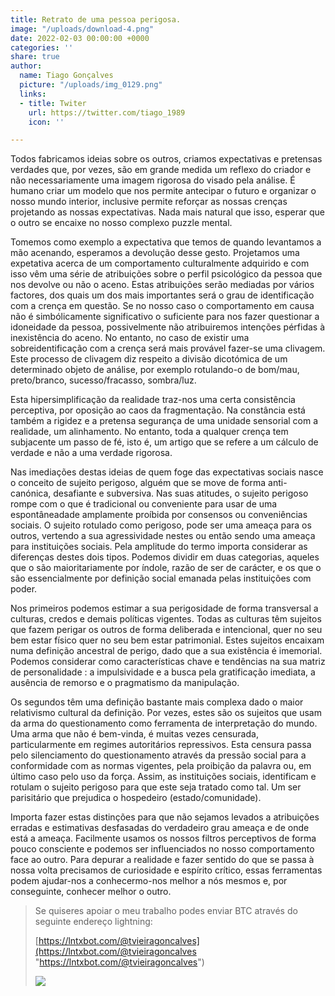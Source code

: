 ```yaml
---
title: Retrato de uma pessoa perigosa.
image: "/uploads/download-4.png"
date: 2022-02-03 00:00:00 +0000
categories: ''
share: true
author:
  name: Tiago Gonçalves
  picture: "/uploads/img_0129.png"
  links:
  - title: Twiter
    url: https://twitter.com/tiago_1989
    icon: ''

---
```

Todos fabricamos ideias sobre os outros, criamos expectativas e pretensas verdades que, por vezes, são em grande medida um reflexo do criador e não necessariamente uma imagem rigorosa do visado pela análise.  É humano criar um modelo que nos permite antecipar o futuro e organizar o nosso mundo interior, inclusive permite reforçar as nossas crenças projetando  as nossas expectativas. Nada mais natural que isso, esperar que o outro se encaixe no nosso complexo puzzle mental.

Tomemos como exemplo a expectativa que temos de quando levantamos a mão acenando, esperamos a devolução desse gesto. Projetamos uma expetativa acerca de um comportamento culturalmente adquirido e com isso vêm uma série de atribuições sobre o perfil psicológico da pessoa que nos devolve ou não o aceno. Estas atribuições serão mediadas por vários factores, dos quais um dos mais importantes será o grau de identificação com a crença em questão. Se no nosso caso o comportamento em causa não é simbólicamente significativo o suficiente para nos fazer questionar a idoneidade da pessoa, possivelmente não atribuiremos intenções pérfidas à inexistência do aceno. No entanto, no caso de existir uma sobreidentificação com a crença será mais provável fazer-se uma clivagem. Este processo de clivagem diz respeito a divisão dicotómica de um determinado objeto de análise, por exemplo rotulando-o de bom/mau, preto/branco, sucesso/fracasso, sombra/luz.

Esta hipersimplificação da realidade traz-nos uma certa consistência perceptiva, por oposição ao caos da fragmentação. Na constância está  também a rigidez e a pretensa segurança de uma unidade sensorial com a realidade, um alinhamento. No entanto, toda a qualquer crença tem subjacente um passo de fé, isto é, um artigo que se refere a um cálculo de verdade e não a uma verdade rigorosa.

Nas imediações destas ideias de quem foge das expectativas sociais nasce o conceito de sujeito perigoso, alguém que se move de forma anti-canónica, desafiante e subversiva. Nas suas atitudes, o sujeito perigoso rompe com o que é tradicional ou conveniente para usar de uma espontâneadade amplamente proíbida por consensos ou conveniências sociais. O sujeito rotulado como perigoso, pode ser uma ameaça para os outros, vertendo a sua agressividade nestes ou então sendo uma ameaça para instituições sociais. Pela amplitude do termo importa considerar as diferenças destes dois tipos. Podemos dividir em duas categorias, aqueles que o são maioritariamente por índole, razão de ser de carácter, e os que o são essencialmente por definição social emanada pelas instituições com poder.

Nos primeiros podemos estimar a sua perigosidade de forma transversal a culturas, credos e demais políticas vigentes. Todas as culturas têm sujeitos que fazem perigar os outros de forma deliberada e intencional, quer no seu bem estar físico quer no seu bem estar patrimonial. Estes sujeitos encaixam numa definição ancestral de perigo, dado que a sua existência é imemorial. Podemos considerar como características chave e  tendências na sua matriz de personalidade : a impulsividade e a busca pela gratificação imediata, a ausência de remorso e o pragmatismo da manipulação.

Os segundos têm uma definição bastante mais complexa dado o maior relativismo cultural da definição. Por vezes, estes são os sujeitos que usam da arma do questionamento como ferramenta de interpretação do mundo. Uma arma que não é bem-vinda, é muitas vezes censurada, particularmente em regimes autoritários repressivos. Esta censura passa pelo silenciamento do questionamento através da pressão social para a conformidade com as normas vigentes, pela proibição da palavra ou, em último caso pelo uso da força. Assim, as instituições sociais, identificam e rotulam o sujeito perigoso para que este seja tratado como tal. Um ser parisitário que prejudica o hospedeiro (estado/comunidade).

Importa fazer estas distinções para que não sejamos levados a atribuições erradas e estimativas desfasadas do verdadeiro grau ameaça e de onde está a ameaça. Facilmente usamos os nossos filtros perceptivos de forma pouco consciente e podemos ser influenciados no nosso comportamento face ao outro. Para depurar a realidade e fazer sentido do que se passa à nossa volta precisamos de curiosidade e espírito crítico, essas ferramentas podem ajudar-nos a conhecermo-nos melhor a nós mesmos e, por conseguinte, conhecer melhor o outro.

> Se quiseres apoiar o meu trabalho podes enviar BTC através do seguinte endereço lightning:
>
> [https://lntxbot.com/@tvieiragoncalves](https://lntxbot.com/@tvieiragoncalves "https://lntxbot.com/@tvieiragoncalves")
>
> ![](https://i.imgur.com/v8i5Xd3.png)
